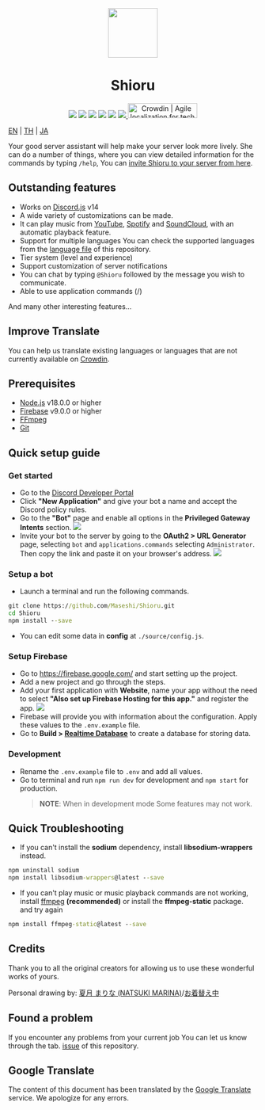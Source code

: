 <div align="center">
    <img src="https://raw.githubusercontent.com/Maseshi/Shioru/main/assets/icons/favicon-circle.png" width="100" />
    <h1>
        <strong>Shioru</strong>
    </h1>
    <img src="https://img.shields.io/badge/discord.js-v14-7354F6?logo=discord&logoColor=white&style=for-the-badge" />
    <img src="https://img.shields.io/github/stars/Maseshi/Shioru.svg?logo=github&style=for-the-badge" />
    <img src="https://img.shields.io/github/v/release/Maseshi/Shioru?&style=for-the-badge">
    <img src="https://img.shields.io/github/license/Maseshi/Shioru.svg?logo=github&style=for-the-badge" />
    <img src="https://img.shields.io/github/last-commit/Maseshi/Shioru?style=for-the-badge">
    <a title="Status" target="_blank" href="https://shioru.statuspage.io/">
        <img src="https://img.shields.io/badge/dynamic/json?logo=google-cloud&logoColor=white&style=for-the-badge&label=status&query=status.indicator&url=https%3A%2F%2Fq60yrzp0cbgg.statuspage.io%2Fapi%2Fv2%2Fstatus.json" />
    </a>
    <a title="Crowdin" target="_blank" href="https://crowdin.com/project/shioru-bot">
        <img style="width:140;height:30px" src="https://badges.crowdin.net/badge/dark/crowdin-on-light.png" srcset="https://badges.crowdin.net/badge/dark/crowdin-on-light.png 1x,https://badges.crowdin.net/badge/dark/crowdin-on-light@2x.png 2x" alt="Crowdin | Agile localization for tech companies" />
    </a>
</div>

[EN](https://github.com/Maseshi/Shioru/blob/main/documents/README.en.md) | [TH](https://github.com/Maseshi/Shioru/blob/main/documents/README.th.md) | [JA](https://github.com/Maseshi/Shioru/blob/main/documents/README.ja.md)

Your good server assistant will help make your server look more lively. She can do a number of things, where you can view detailed information for the commands by typing `/help`, You can [invite Shioru to your server from here](https://discord.com/api/oauth2/authorize?client_id=704706906505347183&permissions=8&scope=applications.commands%20bot&redirect_uri=https%3A%2F%2Fshiorus.web.app%2Fthanks-you).

## Outstanding features

- Works on [Discord.js](https://discord.js.org/) v14
- A wide variety of customizations can be made.
- It can play music from [YouTube](https://www.youtube.com/), [Spotify](https://www.spotify.com/) and [SoundCloud](https://soundcloud.com/), with an automatic playback feature.
- Support for multiple languages You can check the supported languages from the [language file](https://github.com/Maseshi/Shioru/blob/main/source/languages) of this repository.
- Tier system (level and experience)
- Support customization of server notifications
- You can chat by typing `@Shioru` followed by the message you wish to communicate.
- Able to use application commands (/)

And many other interesting features...

## Improve Translate

You can help us translate existing languages or languages that are not currently available on [Crowdin](https://crowdin.com/project/shioru-bot).

## Prerequisites

- [Node.js](https://nodejs.org/) v18.0.0 or higher
- [Firebase](https://firebase.google.com/) v9.0.0 or higher
- [FFmpeg](https://ffmpeg.org/download.html)
- [Git](https://git-scm.com/downloads)

## Quick setup guide

### Get started

- Go to the [Discord Developer Portal](https://discord.com/developers/applications)
- Click **"New Application"** and give your bot a name and accept the Discord policy rules.
- Go to the **"Bot"** page and enable all options in the **Privileged Gateway Intents** section.
  ![](https://raw.githubusercontent.com/Maseshi/Shioru/main/assets/images/discord-developer-portal-privileged-gateway-intents.png)
- Invite your bot to the server by going to the **OAuth2 > URL Generator** page, selecting `bot` and `applications.commands` selecting `Administrator`. Then copy the link and paste it on your browser's address.
  ![](https://raw.githubusercontent.com/Maseshi/Shioru/main/assets/images/discord-developer-portal-scopes.png)

### Setup a bot

- Launch a terminal and run the following commands.

```bat
git clone https://github.com/Maseshi/Shioru.git
cd Shioru
npm install --save
```

- You can edit some data in **config** at `./source/config.js`.

### Setup Firebase

- Go to https://firebase.google.com/ and start setting up the project.
- Add a new project and go through the steps.
- Add your first application with **Website**, name your app without the need to select **"Also set up Firebase Hosting for this app."** and register the app.
  ![](https://raw.githubusercontent.com/Maseshi/Shioru/main/assets/images/firebase-setup-web-application.png)
- Firebase will provide you with information about the configuration. Apply these values to the `.env.example` file.
- Go to **Build > [Realtime Database](https://console.firebase.google.com/u/0/project/_/database/data)** to create a database for storing data.

### Development

- Rename the `.env.example` file to `.env` and add all values.
- Go to terminal and run `npm run dev` for development and `npm start` for production.
  > **NOTE**: When in development mode Some features may not work.

## Quick Troubleshooting

- If you can't install the **sodium** dependency, install **libsodium-wrappers** instead.

```bat
npm uninstall sodium
npm install libsodium-wrappers@latest --save
```

- If you can't play music or music playback commands are not working, install [ffmpeg](https://ffmpeg.org/download.html) **(recommended)** or install the **ffmpeg-static** package. and try again

```bat
npm install ffmpeg-static@latest --save
```

## Credits

Thank you to all the original creators for allowing us to use these wonderful works of yours.

Personal drawing by: [夏月 まりな (NATSUKI MARINA)](https://www.pixiv.net/en/users/482462)/[お着替え中](https://www.pixiv.net/en/artworks/76075098)

## Found a problem

If you encounter any problems from your current job You can let us know through the tab. [issue](https://github.com/Maseshi/Shioru/issues) of this repository.

## Google Translate

The content of this document has been translated by the [Google Translate](https://translate.google.com/) service. We apologize for any errors.
